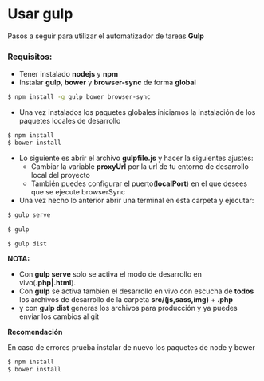 # Usar gulp

Pasos a seguir para utilizar el automatizador de tareas **Gulp**

### Requisitos:
  - Tener instalado **nodejs** y **npm**
  - Instalar **gulp**, **bower** y **browser-sync** de forma **global** 
```sh
$ npm install -g gulp bower browser-sync
```
  - Una vez instalados los paquetes globales iniciamos la instalación de los paquetes locales de desarrollo 
```sh
$ npm install
$ bower install
```
  - Lo siguiente es abrir el archivo **gulpfile.js** y hacer la siguientes ajustes:
    - Cambiar la variable **proxyUrl** por la url de tu entorno de desarrollo local del proyecto
    - También puedes configurar el puerto(**localPort**) en el que desees que se ejecute browserSync
  - Una vez hecho lo anterior abrir una terminal en esta carpeta y ejecutar:
```sh
$ gulp serve
```
```sh
$ gulp
```
```sh
$ gulp dist
```
**NOTA:**
  - Con **gulp serve** solo se activa el modo de desarrollo en vivo(**.php|.html**).
  - Con **gulp** se activa también el desarrollo en vivo con escucha de **todos** los archivos de desarrollo de la carpeta **src/(js,sass,img)**  + **.php**
  - y con **gulp dist** generas los archivos para producción y ya puedes enviar los cambios al git

**Recomendación**

En caso de errores prueba instalar de nuevo los paquetes de node y bower
```sh
$ npm install
$ bower install
```